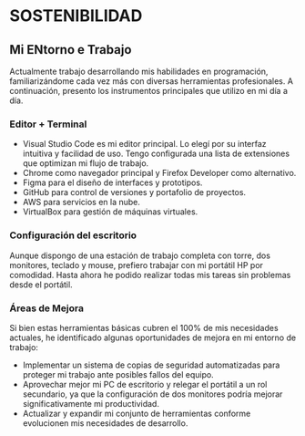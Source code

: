 # SOSTENIBILIDAD

## Mi ENtorno e Trabajo

Actualmente trabajo desarrollando mis habilidades en programación, familiarizándome cada vez más con diversas herramientas profesionales. A continuación, presento los instrumentos principales que utilizo en mi día a día.

### Editor + Terminal

- Visual Studio Code es mi editor principal. Lo elegí por su interfaz intuitiva y facilidad de uso. Tengo configurada una lista de extensiones que optimizan mi flujo de trabajo.
- Chrome como navegador principal y Firefox Developer como alternativo.
- Figma para el diseño de interfaces y prototipos.
- GitHub para control de versiones y portafolio de proyectos.
- AWS para servicios en la nube.
- VirtualBox para gestión de máquinas virtuales.

### Configuración del escritorio

Aunque dispongo de una estación de trabajo completa con torre, dos monitores, teclado y mouse, prefiero trabajar con mi portátil HP por comodidad. Hasta ahora he podido realizar todas mis tareas sin problemas desde el portátil.

### Áreas de Mejora

Si bien estas herramientas básicas cubren el 100% de mis necesidades actuales, he identificado algunas oportunidades de mejora en mi entorno de trabajo:

- Implementar un sistema de copias de seguridad automatizadas para proteger mi trabajo ante posibles fallos del equipo.
- Aprovechar mejor mi PC de escritorio y relegar el portátil a un rol secundario, ya que la configuración de dos monitores podría mejorar significativamente mi productividad.
- Actualizar y expandir mi conjunto de herramientas conforme evolucionen mis necesidades de desarrollo.
